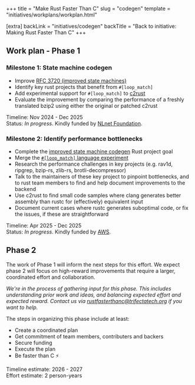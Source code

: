 +++
title = "Make Rust Faster Than C"
slug = "codegen"
template = "initiatives/workplans/workplan.html"

[extra]
backLink = "initiatives/codegen"
backTitle = "Back to initiative: Making Rust Faster Than C"
+++

## Work plan - Phase 1

### Milestone 1: State machine codegen

- Improve [RFC 3720 (improved state machines)](https://github.com/rust-lang/rfcs/pull/3720)
- Identify key rust projects that benefit from `#[loop_match]` 
- Add experimental support for `#[loop_match]` to [c2rust](https://c2rust.com/)
- Evaluate the improvement by comparing the performance of a freshly translated bzip2 using either the original or patched c2rust

Timeline: Nov 2024 - Dec 2025  
Status: *In progress*. Kindly funded by [NLnet Foundation](https://nlnet.nl/).

### Milestone 2: Identify performance bottlenecks

- Complete the [improved state machine codegen](https://github.com/rust-lang/rust-project-goals/issues/258) Rust project goal
- Merge the [`#[loop_match]` language experiment](https://github.com/rust-lang/rust/pull/138780)
- Research the performance challenges in key projects (e.g. rav1d, ripgrep, bzip-rs, zlib-rs, brotli-decompressor)
- Talk to the maintainers of these key project to pinpoint bottlenecks, and to rust team members to find and help document improvements to the backend
- Use c2rust to find small code samples where clang generates better assembly than rustc for (effectively) equivalent input
- Document current cases where rustc generates suboptimal code, or fix the issues, if these are straightforward

Timeline: Apr 2025 - Dec 2025  
Status: *In progress*. Kindly funded by [AWS](https://aws.amazon.com/).

## Phase 2

The work of Phase 1 will inform the next steps for this effort. We expect phase 2 will focus on high-reward improvements that require a larger, coordinated effort and collaboration.

*We're in the process of gathering input for this phase. This includes understanding prior work and ideas, and balancing expected effort and expected reward. Contact us via [rustfasterthanc@trifectatech.org](mailto:rustfasterthanc@trifectatech.org) if you want to help.*

The steps in organizing this phase include at least:

- Create a coordinated plan
- Get commitment of team members, contributers and backers
- Secure funding
- Execute the plan
- Be faster than C ⚡

Timeline estimate: 2026 - 2027  
Effort estimate: 2 person-years
